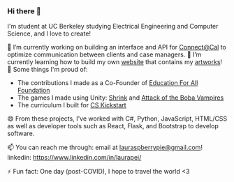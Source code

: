 ### Hi there 👋

<!--
**lauraspberry/lauraspberry** is a ✨ _special_ ✨ repository because its `README.md` (this file) appears on your GitHub profile.

Here are some ideas to get you started:

- 🔭 I’m currently working on ...
- 🌱 I’m currently learning ...
- 👯 I’m looking to collaborate on ...
- 🤔 I’m looking for help with ...
- 💬 Ask me about ...
- 📫 How to reach me: ...
- 😄 Pronouns: ...
- ⚡ Fun fact: ...
-->

I'm student at UC Berkeley studying Electrical Engineering and Computer Science, and I love to create!

🔭 I’m currently working on building an interface and API for [Connect@Cal](https://connected.berkeley.edu/) to optimize communication between clients and case managers. 
🌱 I’m currently learning how to build my own [website](https://lauraspberry.github.io/) that contains my [artworks](https://lauraspberrypie.wixsite.com/website)!
👯 Some things I'm proud of: 
* The contributions I made as a Co-Founder of [Education For All Foundation](https://www.efaglobal.org/about-us)
* The games I made using Unity: [Shrink](https://lauraspberry.itch.io/shrink) and [Attack of the Boba Vampires](https://troutstick.itch.io/bobavamps-01)
* The curriculum I built for [CS Kickstart](https://cs-kickstart.berkeley.edu/index.html)


😄 From these projects, I've worked with C#, Python, JavaScript, HTML/CSS as well as developer tools such as React, Flask, and Bootstrap to develop software.

📫 You can reach me through:
email at <lauraspberrypie@gmail.com>!
linkedin: https://www.linkedin.com/in/laurapei/

⚡ Fun fact: One day (post-COVID), I hope to travel the world <3
